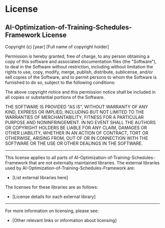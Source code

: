# License

## AI-Optimization-of-Training-Schedules-Framework License

Copyright (c) [year] [Full name of copyright holder]

Permission is hereby granted, free of charge, to any person obtaining a copy of this software and associated documentation files (the "Software"), to deal in the Software without restriction, including without limitation the rights to use, copy, modify, merge, publish, distribute, sublicense, and/or sell copies of the Software, and to permit persons to whom the Software is furnished to do so, subject to the following conditions:

The above copyright notice and this permission notice shall be included in all copies or substantial portions of the Software.

THE SOFTWARE IS PROVIDED "AS IS", WITHOUT WARRANTY OF ANY KIND, EXPRESS OR IMPLIED, INCLUDING BUT NOT LIMITED TO THE WARRANTIES OF MERCHANTABILITY, FITNESS FOR A PARTICULAR PURPOSE AND NONINFRINGEMENT. IN NO EVENT SHALL THE AUTHORS OR COPYRIGHT HOLDERS BE LIABLE FOR ANY CLAIM, DAMAGES OR OTHER LIABILITY, WHETHER IN AN ACTION OF CONTRACT, TORT OR OTHERWISE, ARISING FROM, OUT OF OR IN CONNECTION WITH THE SOFTWARE OR THE USE OR OTHER DEALINGS IN THE SOFTWARE.

---

This license applies to all parts of AI-Optimization-of-Training-Schedules-Framework that are not externally maintained libraries. The external libraries used by AI-Optimization-of-Training-Schedules-Framework are:

- [List external libraries here]

The licenses for these libraries are as follows:

- [License details for each external library]

---

For more information on licensing, please see:

- [Other relevant links or information about licensing]
